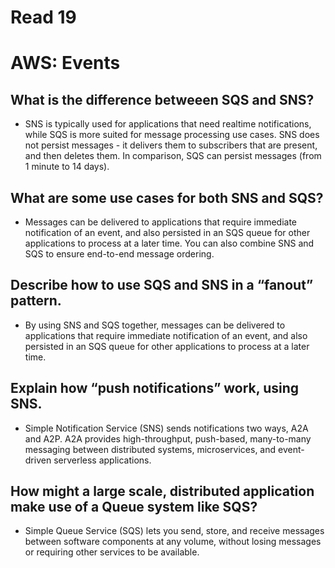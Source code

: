 # Read 19

# AWS: Events

## What is the difference betweeen SQS and SNS?

- SNS is typically used for applications that need realtime notifications, while SQS is more suited for message processing use cases. SNS does not persist messages - it delivers them to subscribers that are present, and then deletes them. In comparison, SQS can persist messages (from 1 minute to 14 days).

## What are some use cases for both SNS and SQS?

- Messages can be delivered to applications that require immediate notification of an event, and also persisted in an SQS queue for other applications to process at a later time. You can also combine SNS and SQS to ensure end-to-end message ordering.

## Describe how to use SQS and SNS in a “fanout” pattern.

- By using SNS and SQS together, messages can be delivered to applications that require immediate notification of an event, and also persisted in an SQS queue for other applications to process at a later time. 

## Explain how “push notifications” work, using SNS.

- Simple Notification Service (SNS) sends notifications two ways, A2A and A2P. A2A provides high-throughput, push-based, many-to-many messaging between distributed systems, microservices, and event-driven serverless applications.

## How might a large scale, distributed application make use of a Queue system like SQS?

- Simple Queue Service (SQS) lets you send, store, and receive messages between software components at any volume, without losing messages or requiring other services to be available.
